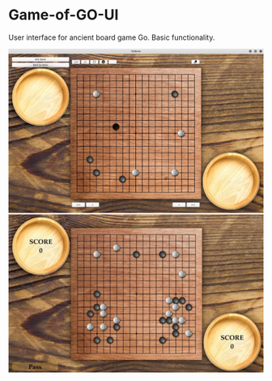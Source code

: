 # Game-of-GO-UI
User interface for ancient board game Go. Basic functionality.

![Preview of learning desk](preview.jpg)
![Preview of playing desk](preview2.jpg)
